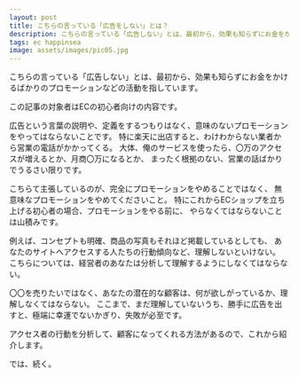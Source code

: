 ```yaml
---
layout: post
title: こちらの言っている「広告をしない」とは？
description: こちらの言っている「広告しない」とは、最初から、効果も知らずにお金をかけるばかりのプロモーションなどの活動を指しています。
tags: ec happinsea
image: assets/images/pic05.jpg
---
```

こちらの言っている「広告しない」とは、最初から、効果も知らずにお金をかけるばかりのプロモーションなどの活動を指しています。

この記事の対象者はECの初心者向けの内容です。

広告という言葉の説明や、定義をするつもりはなく、意味のないプロモーションをやってはならないことです。
特に楽天に出店すると、わけわからない業者から営業の電話がかかってくる。
大体、俺のサービスを使ったら、〇万のアクセスが増えるとか、月商〇万になるとか、
まったく根拠のない、営業の話ばかりでうるさい限りです。

こちらて主張しているのが、完全にプロモーションをやめることではなく、
無意味なプロモーションをやめてくださいこと。
特にこれからECショップを立ち上げる初心者の場合、プロモーションをやる前に、
やらなくてはならないことは山積みです。

例えば、コンセプトも明確、商品の写真もそれほど掲載しているとしても、
あなたのサイトへアクセスする人たちの行動傾向など、理解しないといけない。
こちらについては、経営者のあなたは分析して理解するようにしなくてはならない。

〇〇を売りたいではなく、あなたの潜在的な顧客は、何が欲しがっているか、理解しなくてはならない。
ここまで、まだ理解していないうち、勝手に広告を出すと、極端に幸運でないかぎり、失敗が必至です。

アクセス者の行動を分析して、顧客になってくれる方法があるので、これから紹介します。

では、続く。
